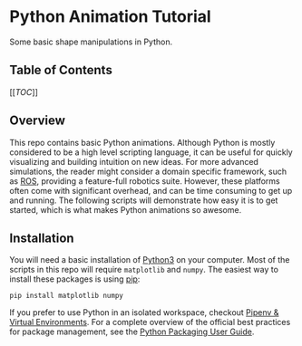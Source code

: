 # Python Animation Tutorial

Some basic shape manipulations in Python.

## Table of Contents

[[_TOC_]]

## Overview
This repo contains basic Python animations. Although Python is mostly considered to be a high level scripting language, it can be useful for quickly visualizing and building intuition on new ideas. For more advanced simulations, the reader might consider a domain specific framework, such as [ROS](https://www.ros.org/), providing a feature-full robotics suite. However, these platforms often come with significant overhead, and can be time consuming to get up and running. The following scripts will demonstrate how easy it is to get started, which is what makes Python animations so awesome.

## Installation

You will need a basic installation of [Python3](https://www.python.org/downloads/) on your computer. Most of the scripts in this repo will require `matplotlib` and `numpy`. The easiest way to install these packages is using [pip](https://pip.pypa.io/en/stable/installing/):

```
pip install matplotlib numpy
```

If you prefer to use Python in an isolated workspace, checkout [Pipenv & Virtual Environments](https://docs.python-guide.org/dev/virtualenvs/). For a complete overview of the official best practices for package management, see the [Python Packaging User Guide](https://packaging.python.org/).
